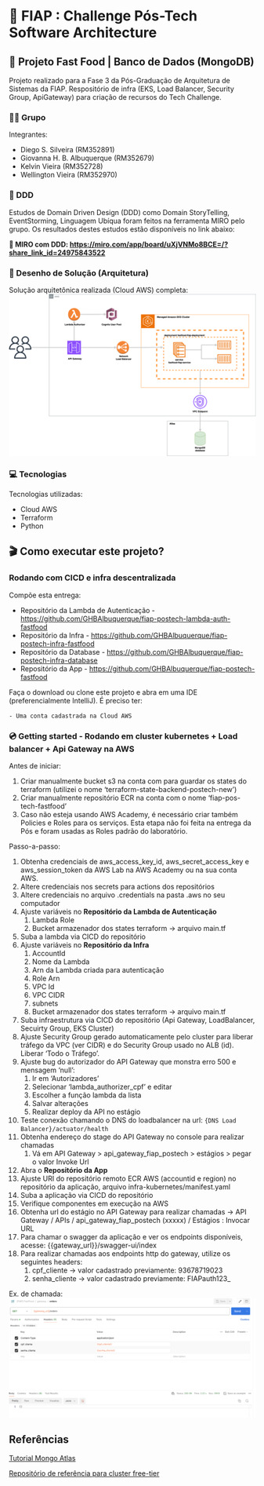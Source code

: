 # 🚀 FIAP : Challenge Pós-Tech Software Architecture
## 🍔 Projeto Fast Food | Banco de Dados (MongoDB)

Projeto realizado para a Fase 3 da Pós-Graduação de Arquitetura de Sistemas da FIAP. Respositório de infra (EKS, Load Balancer, Security Group, ApiGateway) para criação de recursos do Tech Challenge.


### 👨‍🏫 Grupo

Integrantes:
- Diego S. Silveira (RM352891)
- Giovanna H. B. Albuquerque (RM352679)
- Kelvin Vieira (RM352728)
- Wellington Vieira (RM352970)

### 📍 DDD

Estudos de Domain Driven Design (DDD) como Domain StoryTelling, EventStorming, Linguagem Ubíqua foram feitos na ferramenta MIRO pelo grupo.
Os resultados destes estudos estão disponíveis no link abaixo:

**🔗 MIRO com DDD: https://miro.com/app/board/uXjVNMo8BCE=/?share_link_id=24975843522**

### 📐 Desenho de Solução (Arquitetura)

Solução arquitetônica realizada (Cloud AWS) completa:
![](misc/sol_fase_3.drawio.svg)

### 💻 Tecnologias

Tecnologias utilizadas:

* Cloud AWS
* Terraform
* Python


## 🎬 Como executar este projeto?

### Rodando com CICD e infra descentralizada

Compõe esta entrega:
* Repositório da Lambda de Autenticação - https://github.com/GHBAlbuquerque/fiap-postech-lambda-auth-fastfood
* Repositório da Infra - https://github.com/GHBAlbuquerque/fiap-postech-infra-fastfood
* Repositório da Database - https://github.com/GHBAlbuquerque/fiap-postech-infra-database
* Repositório da App - https://github.com/GHBAlbuquerque/fiap-postech-fastfood


Faça o download ou clone este projeto e abra em uma IDE (preferencialmente IntelliJ).
É preciso ter:

    - Uma conta cadastrada na Cloud AWS

### 💿 Getting started - Rodando em cluster kubernetes + Load balancer + Api Gateway na AWS

Antes de iniciar:
1. Criar manualmente bucket s3 na conta com para guardar os states do terraform (utilizei o nome ‘terraform-state-backend-postech-new’)
2. Criar manualmente repositório ECR na conta com o nome ‘fiap-pos-tech-fastfood’
3. Caso não esteja usando AWS Academy, é necessário criar também Policies e Roles para os serviços. Esta etapa não foi feita na entrega da Pós e foram usadas as Roles padrão do laboratório.

Passo-a-passo:
1. Obtenha credenciais de aws_access_key_id, aws_secret_access_key e aws_session_token da AWS Lab na AWS Academy ou na sua conta AWS.
2. Altere credenciais nos secrets para actions dos repositórios
3. Altere credenciais no arquivo .credentials na pasta .aws no seu computador
4. Ajuste variáveis no **Repositório da Lambda de Autenticação**
    1. Lambda Role
    2. Bucket armazenador dos states terraform -> arquivo main.tf
5. Suba a lambda via CICD do repositório
6. Ajuste variáveis no **Repositório da Infra**
    1. AccountId
    2. Nome da Lambda
    3. Arn da Lambda criada para autenticação
    4. Role Arn
    5. VPC Id
    6. VPC CIDR
    7. subnets
    8. Bucket armazenador dos states terraform -> arquivo main.tf
7. Suba infraestrutura via CICD do repositório (Api Gateway, LoadBalancer, Secuirty Group, EKS Cluster)
8.  Ajuste Security Group gerado automaticamente pelo cluster para liberar tráfego da VPC (ver CIDR) e do Security Group usado no ALB (id). Liberar ‘Todo o Tráfego’.
9. Ajuste bug do autorizador do API Gateway que monstra erro 500 e mensagem ‘null’:
    1. Ir em ‘Autorizadores’
    2. Selecionar ‘lambda_authorizer_cpf’ e editar
    3. Escolher a função lambda da lista
    4. Salvar alterações
    5. Realizar deploy da API no estágio
10. Teste conexão chamando o DNS do loadbalancer na url: ``{DNS Load Balancer}/actuator/health``
11. Obtenha endereço do stage do API Gateway no console para realizar chamadas
    1. Vá em API Gateway > api_gateway_fiap_postech > estágios > pegar o valor Invoke Url
12. Abra o **Repositório da App**
13. Ajuste URI do repositório remoto ECR AWS (accountid e region) no repositório da aplicação, arquivo infra-kubernetes/manifest.yaml
14. Suba a aplicação via CICD do repositório
15. Verifique componentes em execução na AWS
16. Obtenha url do estágio no API Gateway para realizar chamadas -> API Gateway / APIs / api_gateway_fiap_postech (xxxxx) / Estágios : Invocar URL
17. Para chamar o swagger da aplicação e ver os endpoints disponíveis, acesse: {{gateway_url}}/swagger-ui/index
18. Para realizar chamadas aos endpoints http do gateway, utilize os seguintes headers:
    1. cpf_cliente -> valor cadastrado previamente: 93678719023
    2. senha_cliente -> valor cadastrado previamente: FIAPauth123_

Ex. de chamada:
![](misc/chamada_gateway_exemplo.png)

## Referências

[Tutorial Mongo Atlas](https://www.mongodb.com/developer/products/atlas/deploy-mongodb-atlas-terraform-aws/)

[Repositório de referência para cluster free-tier](https://github.com/lisenet/mongodb-atlas-terraform)


